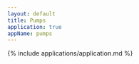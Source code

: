 ```yaml
---
layout: default
title: Pumps
application: true
appName: pumps
---
```


{% include applications/application.md %}
